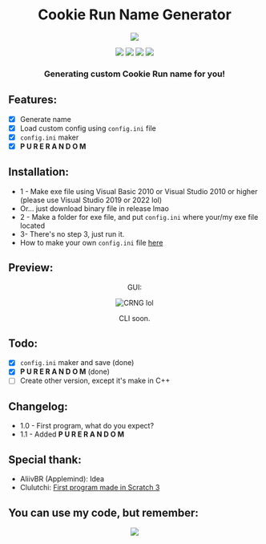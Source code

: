 <h1 align="center">
Cookie Run Name Generator
</h1>

<p align="center"> 
  <kbd>
<img src="https://media.discordapp.net/attachments/954077931360124939/1017975469104173128/bruh.png">
  </kbd>
</p>
<p align="center">
  <img src="https://img.shields.io/badge/language-vb.net%202010-blue">
  <img src="https://img.shields.io/github/languages/top/Bang1338/Cookie-Run-Name-Generator">
  <img src="https://img.shields.io/badge/version-1.2-green">
  <img src="https://img.shields.io/twitter/follow/bang1338?color=blue&logo=Twitter&logoColor=blue&style=social">
</p>
<h3 align="center">
Generating custom Cookie Run name for you!
</h3>

## Features:
- [X] Generate name
- [X] Load custom config using ```config.ini``` file
- [x] ```config.ini``` maker
- [x] **P U R E  R A N D O M**

## Installation:
* 1 - Make exe file using Visual Basic 2010 or Visual Studio 2010 or higher (please use Visual Studio 2019 or 2022 lol)
* Or... just download binary file in release lmao
* 2 - Make a folder for exe file, and put ```config.ini``` where your/my exe file located
* 3- There's no step 3, just run it.
* How to make your own ```config.ini``` file [here](https://github.com/Bang1338/Cookie-Run-Name-Generator/blob/main/config-new.md)

## Preview:
<p align="center">
GUI:
</p>
<p align="center">
<img class="center"  src="https://cdn.discordapp.com/attachments/954077931360124939/1018897086902710333/crng3.png" alt="CRNG lol"/>
</p>

<p align="center">
CLI soon.
</p>

## Todo:
- [x] ```config.ini``` maker and save (done)
- [x] **P U R E  R A N D O M** (done)
- [ ] Create other version, except it's make in C++

## Changelog:
* 1.0 - First program, what do you expect?
* 1.1 - Added **P U R E  R A N D O M**

## Special thank:
- AliivBR (Applemind): Idea
- Clulutchi: [First program made in Scratch 3](https://cdn.discordapp.com/attachments/954067289475539094/1010647519493099600/cookie_run_name_generator.sb3)

## You can use my code, but remember:
<p align="center">
    <img src="https://media.discordapp.net/attachments/954077931360124939/1018386384345649172/i_did.png">
</p>
